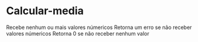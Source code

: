 # Calcular-media
Recebe nenhum ou mais valores númericos
Retorna um erro se não receber valores númericos
Retorna 0 se não receber nenhum valor
